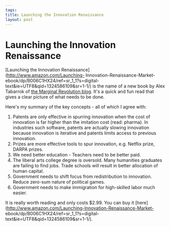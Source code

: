 ```yaml
--- 
tags: 
title: Launching the Innovation Renaissance
layout: post
---
```

# Launching the Innovation Renaissance

[Launching the Innovation Renaissance](http://www.amazon.com/Launching-
Innovation-Renaissance-Market-ebook/dp/B006C1HX24/ref=sr_1_1?s=digital-
text&ie=UTF8&qid=1324586109&sr=1-1/) is the name of a new book by Alex
Tabarrok of [the Marginal Revolution blog](http://marginalrevolution.com/).
It's a quick and fun read that gives a clear picture of what needs to be done.

Here's my summary of the key concepts - all of which I agree with:

1. Patents are only effective in spurring innovation when the cost of innovation is far higher than the imitation cost (read: pharma). In industries such software, patents are actually slowing innovation because innovation is iterative and patents limits access to previous innovation. 
2. Prizes are more effective tools to spur innovation, e.g. Netflix prize, DARPA prizes. 
3. We need better education - Teachers need to be better paid. 
4. The liberal arts college degree is oversold. Many humanities graduates are failing to find jobs. Trade schools will result in better allocation of human capital.
5. Government needs to shift focus from redistribution to innovation. Reduce zero-sum nature of political games. 
6. Government needs to make immigration for high-skilled labor much easier. 

It is really worth reading and only costs $2.99. You can buy it
[here](http://www.amazon.com/Launching-Innovation-Renaissance-Market-
ebook/dp/B006C1HX24/ref=sr_1_1?s=digital-text&ie=UTF8&qid=1324586109&sr=1-1/).

